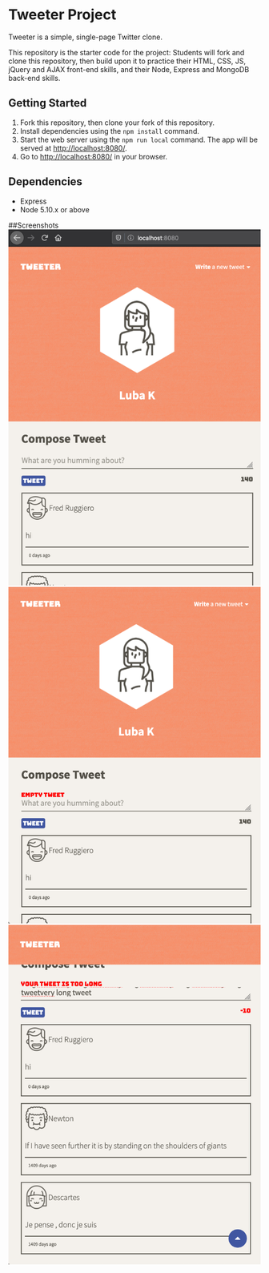 # Tweeter Project

Tweeter is a simple, single-page Twitter clone.

This repository is the starter code for the project: Students will fork and clone this repository, then build upon it to practice their HTML, CSS, JS, jQuery and AJAX front-end skills, and their Node, Express and MongoDB back-end skills.

## Getting Started

1. Fork this repository, then clone your fork of this repository.
2. Install dependencies using the `npm install` command.
3. Start the web server using the `npm run local` command. The app will be served at <http://localhost:8080/>.
4. Go to <http://localhost:8080/> in your browser.

## Dependencies

- Express
- Node 5.10.x or above

##Screenshots
!["Screenshot of index page"](https://raw.githubusercontent.com/LiubovKleimenova/tweeter/master/docs/indexpage.png)
!["Screenshot of display of error"](https://raw.githubusercontent.com/LiubovKleimenova/tweeter/master/docs/emptyMessageError.png)
!["Screenshot of display for a scroll button"](https://raw.githubusercontent.com/LiubovKleimenova/tweeter/master/docs/scrollButton.png)